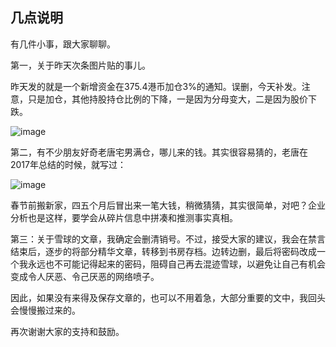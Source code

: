 ## 几点说明
有几件小事，跟大家聊聊。



第一，关于昨天次条图片贴的事儿。

昨天发的就是一个新增资金在375.4港币加仓3%的通知。误删，今天补发。注意，只是加仓，其他持股持仓比例的下降，一是因为分母变大，二是因为股价下跌。

![image](https://github.com/fengyumozhu/tsf/assets/6201828/92d4e4f1-21d2-47c2-a2f1-d84de6e91c22)






第二，有不少朋友好奇老唐宅男满仓，哪儿来的钱。其实很容易猜的，老唐在2017年总结的时候，就写过：

![image](https://github.com/fengyumozhu/tsf/assets/6201828/0ebab4a4-6fbf-4d13-a272-747e37649111)




春节前搬新家，四五个月后冒出来一笔大钱，稍微猜猜，其实很简单，对吧？企业分析也是这样，要学会从碎片信息中拼凑和推测事实真相。



第三：关于雪球的文章，我确定会删清销号。不过，接受大家的建议，我会在禁言结束后，逐步的将部分精华文章，转移到书房存档。边转边删，最后将密码改成一个我永远也不可能记得起来的密码，阻碍自己再去混迹雪球，以避免让自己有机会变成令人厌恶、令己厌恶的网络喷子。



因此，如果没有来得及保存文章的，也可以不用着急，大部分重要的文中，我回头会慢慢搬过来的。



再次谢谢大家的支持和鼓励。
